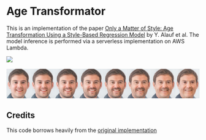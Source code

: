 # Age Transformator
This is an implementation of the paper [Only a Matter of Style: Age Transformation Using a Style-Based Regression Model](https://arxiv.org/abs/2102.02754) by Y. Alauf et al. The model inference is performed via a serverless implementation on AWS Lambda.

<a href="https://www.patrickstaehli.ch/age_transformator/results"><img src="https://img.shields.io/static/v1?label=->&message=Try it!&color=green" height=22.5></a>  

<p align="center">
<img src="docs/example.png" width="800px"/>
</p>

## Credits
This code borrows heavily from the [original implementation](https://github.com/yuval-alaluf/SAM)
